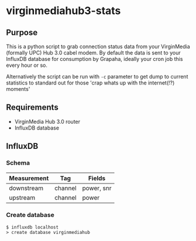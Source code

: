 # virginmediahub3-stats

## Purpose 
This is a python script to grab connection status data from your VirginMedia (formally UPC) Hub 3.0 cabel modem.
By default the data is sent to your InfluxDB database for consumption by Grapaha, ideally your cron job this every hour or so.

Alternatively the script can be run with `-c` parameter to get dump to current statistics to standard out for those 'crap whats up with the internet(!?) moments'

## Requirements
* VirginMedia Hub 3.0 router
* InfluxDB database


## InfluxDB 
### Schema
  
| Measurement   | Tag           | Fields         |
| ------------- | ------------- | ------------- |
| downstream    | channel       | power, snr |
| upstream      | channel       | power |

### Create database
```
$ influxdb localhost
> create database virginmediahub
```

